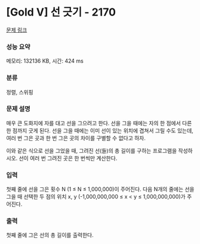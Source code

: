 # [Gold V] 선 긋기 - 2170 

[문제 링크](https://www.acmicpc.net/problem/2170) 

### 성능 요약

메모리: 132136 KB, 시간: 424 ms

### 분류

정렬, 스위핑

### 문제 설명

<p>매우 큰 도화지에 자를 대고 선을 그으려고 한다. 선을 그을 때에는 자의 한 점에서 다른 한 점까지 긋게 된다. 선을 그을 때에는 이미 선이 있는 위치에 겹쳐서 그릴 수도 있는데, 여러 번 그은 곳과 한 번 그은 곳의 차이를 구별할 수 없다고 하자.</p>

<p>이와 같은 식으로 선을 그었을 때, 그려진 선(들)의 총 길이를 구하는 프로그램을 작성하시오. 선이 여러 번 그려진 곳은 한 번씩만 계산한다.</p>

### 입력 

 <p>첫째 줄에 선을 그은 횟수 N (1 ≤ N ≤ 1,000,000)이 주어진다. 다음 N개의 줄에는 선을 그을 때 선택한 두 점의 위치 x, y (-1,000,000,000 ≤ x < y ≤ 1,000,000,000)가 주어진다.</p>

### 출력 

 <p>첫째 줄에 그은 선의 총 길이를 출력한다.</p>

